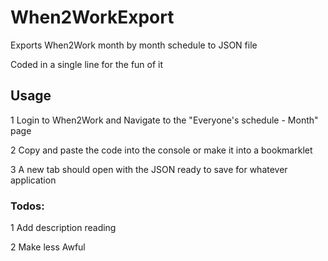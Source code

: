 # When2WorkExport
Exports When2Work month by month schedule to JSON file

Coded in a single line for the fun of it

## Usage
1 Login to When2Work and Navigate to the "Everyone's schedule - Month" page

2 Copy and paste the code into the console or make it into a bookmarklet

3 A new tab should open with the JSON ready to save for whatever application


### Todos:
1 Add description reading

2 Make less Awful
